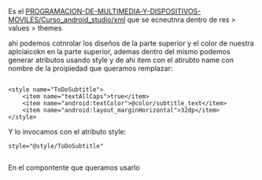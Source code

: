 Es el [PROGRAMACION-DE-MULTIMEDIA-Y-DISPOSITIVOS-MOVILES/Curso_android_studio/xml](xml.md) que se ecneutnra dentro de res > values > themes

ahi podemos cotnrolar los diseños de la parte superior y el color de nuestra aplciaicokn en la parte superior, ademas dentro del mismo podemos generar atributos usando style y de ahi item con el atirubto name con nombre de la proipiedad que queramos remplazar:

````

<style name="ToDoSubtitle">  
    <item name="textAllCaps">true</item>  
    <item name="android:textColor">@color/subtitle_text</item>  
    <item name="android:layout_marginHorizontal">32dp</item>  
</style>
````

Y lo invocamos con el atributo style:

````
style="@style/ToDoSubtitle"


````

En el compontente que queramos usarlo

